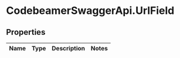 # CodebeamerSwaggerApi.UrlField

## Properties
Name | Type | Description | Notes
------------ | ------------- | ------------- | -------------
